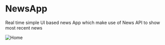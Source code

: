 # NewsApp
  Real time simple UI based news App which make use of News API to show most recent news

  ![Home](https://user-images.githubusercontent.com/57011600/126040408-b7cf4dc4-d68e-47a8-8321-70a02f19c634.jpeg)
